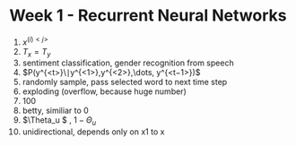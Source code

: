 # Week 1 - Recurrent Neural Networks

1. $x^{(i)<j>}$
2. $T_x = T_y$
3. sentiment classification, gender recognition from speech
4.  $P(y^{<t>}\∣y^{<1>},y^{<2>},\dots, y^{<t−1>})$
5.  randomly sample, pass selected word to next time step
6.  exploding (overflow, because huge number)
7.  100
8.  betty, similiar to 0
9.  $\Theta_u $ , $1-\Theta_u$
10. unidirectional, depends only on x1 to x<t>